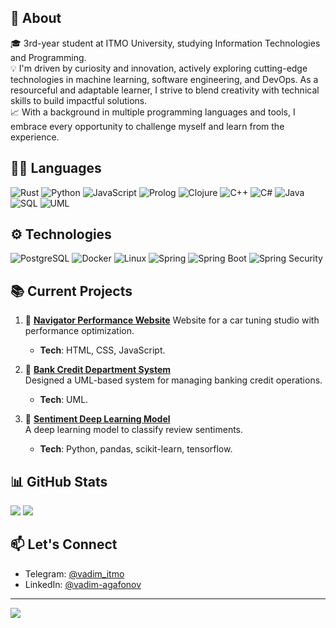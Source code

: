 ## 🌟 About
🎓 3rd-year student at ITMO University, studying Information Technologies and Programming.</br>
💡 I'm driven by curiosity and innovation, actively exploring cutting-edge technologies in machine learning, software engineering, and DevOps. As a resourceful and adaptable learner, I strive to blend creativity with technical skills to build impactful solutions.</br>
📈 With a background in multiple programming languages and tools, I embrace every opportunity to challenge myself and learn from the experience.</br>

## 👨‍💻 Languages

![Rust](https://img.shields.io/badge/Rust-orange?&logo=Rust&color=229ED9&logoColor=ff6700) 
![Python](https://img.shields.io/badge/-Python-000?&logo=Python&color=229ED9&logoColor=ffe14d)
![JavaScript](https://img.shields.io/badge/-JavaScript-000?&logo=JavaScript&color=229ED9)
![Prolog](https://img.shields.io/badge/-Prolog-000?&logo=Prolog&color=229ED9)
![Clojure](https://img.shields.io/badge/-Clojure-000?&logo=Clojure&color=229ED9&logoColor=00ff00)
![C++](https://img.shields.io/badge/-C++-000?&logo=c%2b%2b&logoColor=00599C&color=229ED9)
![C#](https://img.shields.io/badge/-C%23-000?&logo=sharp&color=229ED9&logoColor=000)
![Java](https://img.shields.io/badge/-Java-000?&logo=Java&color=229ED9)
![SQL](https://img.shields.io/badge/-SQL-000?&logo=MySQL&logoColor=4A154B&color=229ED9)
![UML](https://img.shields.io/badge/-UML-000?&logo=UML&color=229ED9)


## ⚙ Technologies

![PostgreSQL](https://img.shields.io/badge/-PostgreSQL-000?&logo=PostgreSQL&logoColor=4A154B&color=229ED9)
![Docker](https://img.shields.io/badge/-Docker-000?&logo=Docker&color=229ED9&logoColor=4A154B)
![Linux](https://img.shields.io/badge/-Linux-000?&logo=Linux&color=229ED9)
![Spring](https://img.shields.io/badge/-Spring-000?&logo=Spring&color=229ED9)
![Spring Boot](https://img.shields.io/badge/-Spring%20Boot-000?&logo=springboot&color=229ED9)
![Spring Security](https://img.shields.io/badge/-Spring%20Security-000?&logo=springsecurity&color=229ED9)


## 📚 Current Projects

1. 🚗 [**Navigator Performance Website**](https://github.com/AgafonovVadim/Navigator-Performance) 
   Website for a car tuning studio with performance optimization.  
   - **Tech**: HTML, CSS, JavaScript.  

2. 🏦 [**Bank Credit Department System**](https://github.com/AgafonovVadim/Bank-Credit-Department)  
   Designed a UML-based system for managing banking credit operations.  
   - **Tech**: UML.  

3. 💌 [**Sentiment Deep Learning Model**](https://github.com/AgafonovVadim/Sentiment-Deep-Learning)  
   A deep learning model to classify review sentiments.  
   - **Tech**: Python, pandas, scikit-learn, tensorflow.  

## 📊 GitHub Stats
![](https://github-readme-stats.vercel.app/api?username=AgafonovVadim&hide_border=true&include_all_commits=true&count_private=true)
![](https://github-readme-streak-stats-eight.vercel.app/?user=AgafonovVadim&theme=telegram&currStreakNum=FF0000&fire=FF0000&card_height=205&currStreakLabel=FF0000&ring=FF0000&border=000000&hide_border=true&card_height=196&card_width=400&hide_current_streak=true)


## 📫 Let's Connect
- Telegram: [@vadim_itmo](https://t.me/vadim_itmo)
- LinkedIn: [@vadim-agafonov](https://www.linkedin.com/in/vadim-agafonov)


---
[![](https://visitcount.itsvg.in/api?id=AgafonovVadim&icon=0&color=0)](https://visitcount.itsvg.in)
